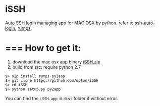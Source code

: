 # iSSH
Auto SSH login managing app for MAC OSX by python. refer to [ssh-auto-login](https://github.com/liaohuqiu/ssh-auto-login), [rumps](https://github.com/jaredks/rumps).

===
How to get it:
===
1. download the mac osx app binary [iSSH.zip](http://www.lexuan.net/good/files/iSSH.zip)
2. build from src:
require python 2.7
```
$> pip install rumps py2app
$> git clone https://github.com/upton/iSSH
$> cd iSSH
$> python setup.py py2app
```
You can find the `iSSH.app` in `dist` folder if without error.  
